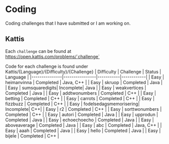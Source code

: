# Coding
Coding challenges that I have submitted or I am working on.

## Kattis
Each `challenge` can be found at https://open.kattis.com/problems/`challenge`

Code for each challenge is found under Kattis/{Language}/{Difficulty}/{Challenge}
| Difficulty    | Challenge      | Status    | Language   |
|---------------|----------------|-----------|------------|
| Easy          | heimanvinna    | Completed | Java, C++  |
| Easy          | skruop         | Completed | Java       |
| Easy          | sumsquaredigits| Incomplete| Java       |
| Easy          | weakvertices   | Completed | Java       |
| Easy          | addtwonumbers  | Completed | C++        |
| Easy          | betting        | Completed | C++        |
| Easy          | carrots        | Completed | C++        |
| Easy          | fizzbuzz       | Completed | C++        |
| Easy          | fodelsedagsmemorisering| Incomplete| C++|
| Easy          | r2             | Completed | C++        |
| Easy          | sorttwonumbers | Completed | C++        |
| Easy          | autori         | Completed | Java       |
| Easy          | upprodun       | Completed | Java       |
| Easy          | echoechoecho   | Completed | Java       |
| Easy          | aboveaverage   | Completed | Java       |
| Easy          | abc            | Completed | Java, C++  |
| Easy          | aaah           | Completed | Java       |
| Easy          | hello          | Completed | Java       |
| Easy          | bijele         | Completed | C++        |
<!--
Template for new row
| temp| temp| temp| temp|
a `--` at the end of row means row not included in repo yet
-->